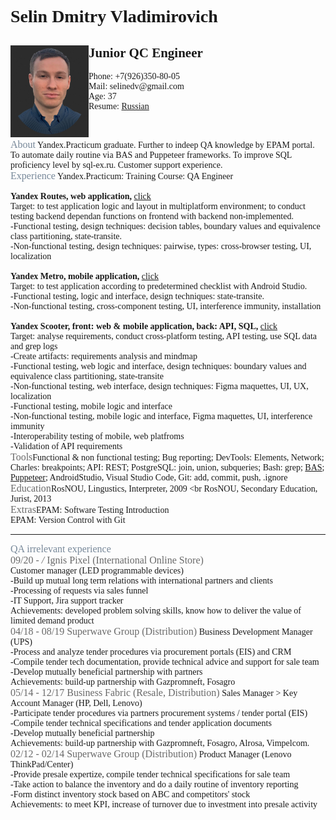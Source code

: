 <!DOCTYPE html>
<html>
 <head>
  <title>SelinCV
  </title>
  <style>
      body {background-color: rgba(165, 42, 42, 0); font-family: Trebuchet MS;}
      h1 {"font-size: 20px;}
      h2 {"font-size: 17px;}
      p {"font-size: 10px;}
  </style>
 </head>

<body>
<h1>Selin Dmitry Vladimirovich</h1>
<img src="assets/images/smallphoto.jpg" align="left" width="125">
<cut/>
<h2>Junior QC Engineer</h2>
<p>
Phone: +7(926)350-80-05<br>
Mail: selinedv@gmail.com<br>
Age: 37<br> 
Resume: <a href = "resourses/Selin_CV_v9.pdf">Russian</a>
</p>
<br>


<cut/>

<font size="3" color="778899" face="Trebuchet MS">About</font>
Yandex.Practicum graduate. Further to indeep QA knowledge by EPAM portal. To automate daily routine via BAS and Puppeteer frameworks. To improve SQL proficiency level by sql-ex.ru. Customer support experience.
 <br/>
<font size="3" color="778899" face="Trebuchet MS">Experience</font>
Yandex.Practicum: Training Course: QA Engineer <br>
<br>__Yandex Routes, web application,__ [click](https://github.com/Selinedv/selinedv.github.io/blob/main/Yandex.Routes.Checklist_Cases.xlsx) <br> 
Target: to test application logic and layout in multiplatform environment; to conduct testing backend dependan functions on frontend with backend non-implemented.<br> 
-Functional testing, design techniques: decision tables, boundary values and equivalence class partitioning, state-transite.<br>
-Non-functional testing, design techniques: pairwise, types: cross-browser testing, UI, localization<br >
<br>__Yandex Metro, mobile application,__ [click](https://github.com/Selinedv/selinedv.github.io/blob/main/Yandex.Prilavok_Yandex.Metro_mobile.xlsx)<br>
Target: to test application according to predetermined checklist with Android Studio.<br> 
-Functional testing, logic and interface, design techniques: state-transite.<br>
-Non-functional testing, cross-component testing, UI, interference immunity, installation <br>
<br>__Yandex Scooter, front: web & mobile application, back: API, SQL,__ [click](https://github.com/Selinedv/selinedv.github.io/blob/main/Yandex.Taxi.%20Mindmap_checklist_Cases.xlsx)<br>
Target: analyse requirements, conduct cross-platform testing, API testing, use SQL data and grep logs <br>
-Create artifacts: requirements analysis and mindmap<br>
-Functional testing, web logic and interface, design techniques: boundary values and equivalence class partitioning, state-transite<br>
-Non-functional testing, web interface, design techniques: Figma maquettes, UI, UX, localization <br>
-Functional testing, mobile logic and interface<br>
-Non-functional testing, mobile logic and interface, Figma maquettes, UI, interference immunity <br>
-Interoperability testing of mobile, web platfroms <br>
-Validation of API requirements
<br>
<font size="3" color="696969" face="Trebuchet MS">Tools</font>Functional & non functional testing; Bug reporting; DevTools: Elements, Network; Charles: breakpoints; API: REST; PostgreSQL: join, union, subqueries; Bash: grep; [BAS](https://youtu.be/4l94BWbky_o "Click for Youtube. Details are in summary; rec for 1,25 speed"); [Puppeteer](https://youtu.be/hSY4BcvlmOI "Click for Youtube. Auto-update a CV on hh website; antibot capture is workarounded"); AndroidStudio, Visual Studio Code, Git: add, commit, push, .ignore<br>
<font size="3" color="696969" face="Trebuchet MS">Education</font>RosNOU, Lingustics, Interpreter, 2009 <br RosNOU, Secondary Education, Jurist, 2013<br>
<font size="3" color="696969" face="Trebuchet MS">Extras</font>EPAM: Software Testing Introduction <br> EPAM: Version Control with Git <br>

***

<font size="3" color="778899" face="Trebuchet MS">QA irrelevant experience</font><br><font size="3" color="696969" face="Trebuchet MS">09/20 - _/_ Ignis Pixel (International Online Store)</font><br>
Customer manager (LED programmable devices)<br> 
-Build up mutual long term relations with international partners and clients<br> 
-Processing of requests via sales funnel<br>
-IT Support, Jira support tracker<br>
Achievements: developed problem solving skills, know how to deliver the value of limited demand product<br>
<font size="3" color="696969" face="Trebuchet MS">04/18 - 08/19 Superwave Group (Distribution)</font>
Business Development Manager (UPS)<br>
-Process and analyze tender procedures via procurement portals (EIS) and CRM <br>
-Compile tender tech documentation, provide technical advice and support for sale team <br>
-Develop mutually beneficial partnership with partners<br>
Achievements: build-up partnership with Gazpromneft, Fosagro<br>
<font size="3" color="696969" face="Trebuchet MS">05/14 - 12/17 Business Fabric (Resale, Distribution)</font>
Sales Manager > Key Account Manager (HP, Dell, Lenovo)<br>
-Participate tender prоcedures via partners procurement systems / tender portal (EIS) <br>
-Compile tender technical specifications and tender application documents<br>
-Develop mutually beneficial partnership<br>
Achievements: build-up partnership with Gazpromneft, Fosagro, Alrosa, Vimpelcom.<br>
<font size="3" color="696969" face="Trebuchet MS">02/12 - 02/14 Superwave Group (Distribution)</font>
Product Manager (Lenovo ThinkPad/Center)<br>
-Provide presale expertize, compile tender technical specifications for sale team <br>
-Take action to balance the inventory and do a daily routine of inventory reporting <br>
-Form distinct inventory stock based on ABC and competitors' stock <br>
Achievements: to meet KPI, increase of turnover due to investment into presale activity
</body>
</html>
